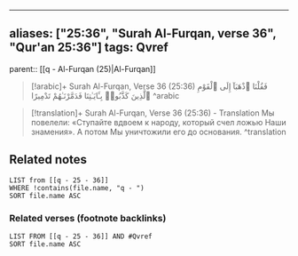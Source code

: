 
---
aliases: ["25:36", "Surah Al-Furqan, verse 36", "Qur'an 25:36"]
tags: Qvref
---

parent:: [[q - Al-Furqan (25)|Al-Furqan]]

> [!arabic]+ Surah Al-Furqan, Verse 36 (25:36)
> <span class="quran-arabic">فَقُلْنَا ٱذْهَبَآ إِلَى ٱلْقَوْمِ ٱلَّذِينَ كَذَّبُوا۟ بِـَٔايَـٰتِنَا فَدَمَّرْنَـٰهُمْ تَدْمِيرًا</span>
^arabic

> [!translation]+ Surah Al-Furqan, Verse 36 (25:36) - Translation
> Мы повелели: «Ступайте вдвоем к народу, который счел ложью Наши знамения». А потом Мы уничтожили его до основания.
^translation



## Related notes
```dataview
LIST from [[q - 25 - 36]]
WHERE !contains(file.name, "q - ")
SORT file.name ASC
```

### Related verses (footnote backlinks)
```dataview
LIST FROM [[q - 25 - 36]] AND #Qvref
SORT file.name ASC
```

